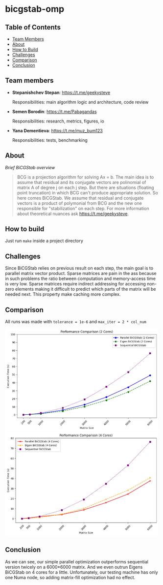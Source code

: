 # bicgstab-omp
## Table of Contents
- [Team Members](#-team-members)
- [About](#-about)
- [How to Build](#-how-to-build)
- [Challenges](#-challenges)
- [Comparison](#-comparison)
- [Conclusion](#-conclusion)

## Team members
- **Stepanishchev Stepan**: https://t.me/geekysteve
    
    Responsibilities: main algorithm logic and architecture, code review

- **Semen Borodin**: https://t.me/Pabagandas

    Responsibilities: research, metrics, figures, io

- **Yana Dementieva**: https://t.me/muz_bum123

    Responsibilities: tests, benchmarking

## About
_Brief BiCGStab overview_
> BCG is a projection algorithm for solving Ax = b. The main idea
is to assume that residual and its conjugate vectors are polinomial of matrix A
of degree j on each j step. But there are situations (floating point truncation)
in which BCG can't produce appropriate solution. So here comes BiCGStab. We assume
that residual and conjugate vectors is a product of polymonial from BCG and 
the new one responsible for "stabilization" on each step. For more information
about theoretical nuances ask https://t.me/geekysteve.

## How to build
Just run ```make``` inside a project directory

## Challenges
Since BiCGStab relies on previous result on each step, the main goal is to parallel matrix vector product. Sparse matrices are pain in the ass because in such problems the ratio
between computation and memory-access time is very low. Sparse matrices require indirect addressing for accessing non-zero elements making it difficult to predict which parts of the matrix will be needed next. This property make caching more complex.

## Comparison
All runs was made with `tolerance = 1e-6` and `max_iter = 2 * col_num`

<img src="pics/performance_2cores.png" alt="drawing" width="500"/>
<img src="pics/performance_4cores.png" alt="drawing" width="500"/>

## Conclusion
As we can see, our simple parallel optimization outperforms sequential version twicely on a 6000*6000 matrix. And we even outrun Eigens BiCGStab on 4 cores for a little. Unfortunately, our testing machine has only one Numa node, so adding matrix-fill optimization had no effect.

